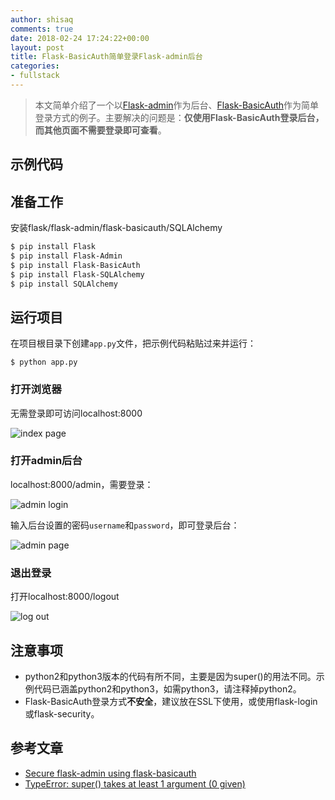 ```yaml
---
author: shisaq
comments: true
date: 2018-02-24 17:24:22+00:00
layout: post
title: Flask-BasicAuth简单登录Flask-admin后台
categories:
- fullstack
---
```


> 本文简单介绍了一个以[Flask-admin](https://flask-admin.readthedocs.io/en/latest/)作为后台、[Flask-BasicAuth](https://flask-basicauth.readthedocs.io/en/latest/)作为简单登录方式的例子。主要解决的问题是：**仅使用Flask-BasicAuth登录后台，而其他页面不需要登录即可查看**。

## 示例代码

<script src="https://gist.github.com/shisaq/37987bc31f140643c47905adcbc9e5b1.js"></script>

## 准备工作

安装flask/flask-admin/flask-basicauth/SQLAlchemy

```sh
$ pip install Flask
$ pip install Flask-Admin
$ pip install Flask-BasicAuth
$ pip install Flask-SQLAlchemy
$ pip install SQLAlchemy
```

## 运行项目

在项目根目录下创建`app.py`文件，把示例代码粘贴过来并运行：

`$ python app.py`

### 打开浏览器

无需登录即可访问localhost:8000

![index page](https://i.loli.net/2018/02/25/5a91f58535f3e.png)

### 打开admin后台

localhost:8000/admin，需要登录：

![admin login](https://i.loli.net/2018/02/25/5a91f584cce48.png)

输入后台设置的密码`username`和`password`，即可登录后台：

![admin page](https://i.loli.net/2018/02/25/5a91f584c828a.png)

### 退出登录

打开localhost:8000/logout

![log out](https://i.loli.net/2018/02/25/5a91f584178e0.png)

## 注意事项

* python2和python3版本的代码有所不同，主要是因为super()的用法不同。示例代码已涵盖python2和python3，如需python3，请注释掉python2。
* Flask-BasicAuth登录方式**不安全**，建议放在SSL下使用，或使用flask-login或flask-security。

## 参考文章

* [Secure flask-admin using flask-basicauth](https://computableverse.com/blog/flask-admin-using-basicauth)
* [TypeError: super() takes at least 1 argument (0 given)](https://stackoverflow.com/a/38963433/5769598)
